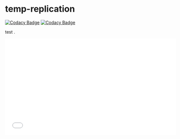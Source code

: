 # temp-replication
[![Codacy Badge](https://app.codacy.com/project/badge/Grade/6603423415a84019ac6d364526d704c6)](https://app.codacy.com/gh/Saurabhkr952/temp-replication/dashboard?utm_source=gh&utm_medium=referral&utm_content=&utm_campaign=Badge_grade)
[![Codacy Badge](https://app.codacy.com/project/badge/Coverage/6603423415a84019ac6d364526d704c6)](https://app.codacy.com/gh/Saurabhkr952/temp-replication/dashboard?utm_source=gh&utm_medium=referral&utm_content=&utm_campaign=Badge_coverage)

test  . 


<iframe width="560" height="315" src="[https://www.youtube.com/embed/VIDEO_ID_HERE](https://www.youtube.com/watch?v=IJeSR-LJBnk&list=RDMMIJeSR-LJBnk&start_radio=1)" frameborder="0" allowfullscreen></iframe>
